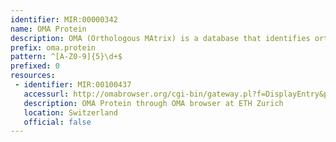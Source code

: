 ```yaml
---
identifier: MIR:00000342
name: OMA Protein
description: OMA (Orthologous MAtrix) is a database that identifies orthologs among publicly available, complete genome sequences. It identifies orthologous relationships which can be accessed either group-wise, where all group members are orthologous to all other group members, or on a sequence-centric basis, where for a given protein all its orthologs in all other species are displayed. This collection references individual protein records.
prefix: oma.protein
pattern: ^[A-Z0-9]{5}\d+$
prefixed: 0
resources:
 - identifier: MIR:00100437
   accessurl: http://omabrowser.org/cgi-bin/gateway.pl?f=DisplayEntry&p1=
   description: OMA Protein through OMA browser at ETH Zurich
   location: Switzerland
   official: false
---
```

